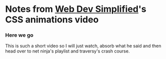 # Notes from [Web Dev Simplified](https://youtu.be/yU7jJ3NbPdA?list=TLPQMTIxMjIwMjEdglL3IyoAHg)'s CSS animations video

### Here we go

This is such a short video so I will just watch, absorb what he said and then head over to net ninja's playlist and traversy's crash course.
